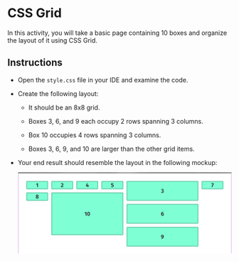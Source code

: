 # CSS Grid

In this activity, you will take a basic page containing 10 boxes and organize the layout of it using CSS Grid.

## Instructions

* Open the `style.css` file in your IDE and examine the code.

* Create the following layout:

  * It should be an 8x8 grid.

  * Boxes 3, 6, and 9 each occupy 2 rows spanning 3 columns.

  * Box 10 occupies 4 rows spanning 3 columns.

  * Boxes 3, 6, 9, and 10 are larger than the other grid items.

* Your end result should resemble the layout in the following mockup:

  ![The mockup displays a grid with some items spanning more rows and columns than others.](./Images/100-mockup.png)
